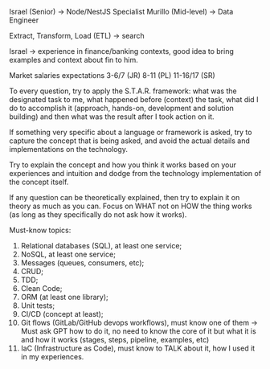 Israel (Senior) -> Node/NestJS Specialist
Murillo (Mid-level) -> Data Engineer

Extract, Transform, Load (ETL) -> search

Israel -> experience in finance/banking contexts, good idea to bring examples and context about fin to him.

Market salaries expectations
3-6/7 (JR)
8-11 (PL)
11-16/17 (SR)

To every question, try to apply the S.T.A.R. framework: what was the designated task to me, what happened before (context) the task, what did I do to accomplish it (approach, hands-on, development and solution building) and then what was the result after I took action on it.

If something very specific about a language or framework is asked, try to capture the concept that is being asked, and avoid the actual details and implementations on the technology.

Try to explain the concept and how you think it works based on your experiences and intuition and dodge from the technology implementation of the concept itself.

If any question can be theoretically explained, then try to explain it on theory as much as you can. Focus on WHAT not on HOW the thing works (as long as they specifically do not ask how it works).

Must-know topics:
1. Relational databases (SQL), at least one service;
2. NoSQL, at least one service;
3. Messages (queues, consumers, etc);
4. CRUD;
5. TDD;
6. Clean Code;
7. ORM (at least one library);
8. Unit tests;
9. CI/CD (concept at least);
10. Git flows (GitLab/GitHub devops workflows), must know one of them -> Must ask GPT how to do it, no need to know the core of it but what it is and how it works (stages, steps, pipeline, examples, etc)
11. IaC (Infrastructure as Code), must know to TALK about it, how I used it in my experiences.